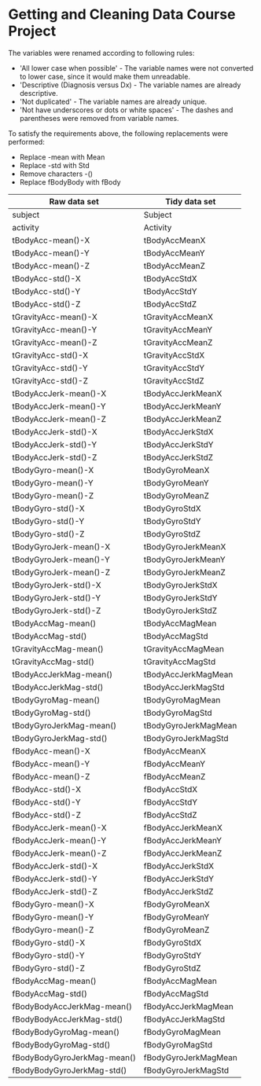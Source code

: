Getting and Cleaning Data Course Project
========================================

The variables were renamed according to following rules:

* 'All lower case when possible' - The variable names were not converted to lower case, since it would make them unreadable.
* 'Descriptive (Diagnosis versus Dx) - The variable names are already descriptive.
* 'Not duplicated' - The variable names are already unique.
* 'Not have underscores or dots or white spaces' - The dashes and parentheses were removed from variable names.

To satisfy the requirements above, the following replacements were performed:
* Replace -mean with Mean
* Replace -std with Std
* Remove characters -()
* Replace fBodyBody with fBody

Raw data set | Tidy data set
--- | --- 
subject	| Subject
activity | Activity
tBodyAcc-mean()-X | tBodyAccMeanX
tBodyAcc-mean()-Y | tBodyAccMeanY
tBodyAcc-mean()-Z | tBodyAccMeanZ
tBodyAcc-std()-X | tBodyAccStdX
tBodyAcc-std()-Y | tBodyAccStdY
tBodyAcc-std()-Z | tBodyAccStdZ
tGravityAcc-mean()-X | tGravityAccMeanX
tGravityAcc-mean()-Y | tGravityAccMeanY
tGravityAcc-mean()-Z | tGravityAccMeanZ
tGravityAcc-std()-X | tGravityAccStdX
tGravityAcc-std()-Y | tGravityAccStdY
tGravityAcc-std()-Z | tGravityAccStdZ
tBodyAccJerk-mean()-X | tBodyAccJerkMeanX
tBodyAccJerk-mean()-Y | tBodyAccJerkMeanY
tBodyAccJerk-mean()-Z | tBodyAccJerkMeanZ
tBodyAccJerk-std()-X | tBodyAccJerkStdX
tBodyAccJerk-std()-Y | tBodyAccJerkStdY
tBodyAccJerk-std()-Z | tBodyAccJerkStdZ
tBodyGyro-mean()-X | tBodyGyroMeanX
tBodyGyro-mean()-Y | tBodyGyroMeanY
tBodyGyro-mean()-Z | tBodyGyroMeanZ
tBodyGyro-std()-X | tBodyGyroStdX
tBodyGyro-std()-Y | tBodyGyroStdY
tBodyGyro-std()-Z | tBodyGyroStdZ
tBodyGyroJerk-mean()-X | tBodyGyroJerkMeanX
tBodyGyroJerk-mean()-Y | tBodyGyroJerkMeanY
tBodyGyroJerk-mean()-Z | tBodyGyroJerkMeanZ
tBodyGyroJerk-std()-X | tBodyGyroJerkStdX
tBodyGyroJerk-std()-Y | tBodyGyroJerkStdY
tBodyGyroJerk-std()-Z | tBodyGyroJerkStdZ
tBodyAccMag-mean() | tBodyAccMagMean
tBodyAccMag-std() | tBodyAccMagStd
tGravityAccMag-mean() | tGravityAccMagMean
tGravityAccMag-std() | tGravityAccMagStd
tBodyAccJerkMag-mean() | tBodyAccJerkMagMean
tBodyAccJerkMag-std() | tBodyAccJerkMagStd
tBodyGyroMag-mean() | tBodyGyroMagMean
tBodyGyroMag-std() | tBodyGyroMagStd
tBodyGyroJerkMag-mean() | tBodyGyroJerkMagMean
tBodyGyroJerkMag-std() | tBodyGyroJerkMagStd
fBodyAcc-mean()-X | fBodyAccMeanX
fBodyAcc-mean()-Y | fBodyAccMeanY
fBodyAcc-mean()-Z | fBodyAccMeanZ
fBodyAcc-std()-X | fBodyAccStdX
fBodyAcc-std()-Y | fBodyAccStdY
fBodyAcc-std()-Z | fBodyAccStdZ
fBodyAccJerk-mean()-X | fBodyAccJerkMeanX
fBodyAccJerk-mean()-Y | fBodyAccJerkMeanY
fBodyAccJerk-mean()-Z | fBodyAccJerkMeanZ
fBodyAccJerk-std()-X | fBodyAccJerkStdX
fBodyAccJerk-std()-Y | fBodyAccJerkStdY
fBodyAccJerk-std()-Z | fBodyAccJerkStdZ
fBodyGyro-mean()-X | fBodyGyroMeanX
fBodyGyro-mean()-Y | fBodyGyroMeanY
fBodyGyro-mean()-Z | fBodyGyroMeanZ
fBodyGyro-std()-X | fBodyGyroStdX
fBodyGyro-std()-Y | fBodyGyroStdY
fBodyGyro-std()-Z | fBodyGyroStdZ
fBodyAccMag-mean() | fBodyAccMagMean
fBodyAccMag-std() | fBodyAccMagStd
fBodyBodyAccJerkMag-mean() | fBodyAccJerkMagMean
fBodyBodyAccJerkMag-std() | fBodyAccJerkMagStd
fBodyBodyGyroMag-mean() | fBodyGyroMagMean
fBodyBodyGyroMag-std() | fBodyGyroMagStd
fBodyBodyGyroJerkMag-mean() | fBodyGyroJerkMagMean
fBodyBodyGyroJerkMag-std() | fBodyGyroJerkMagStd
